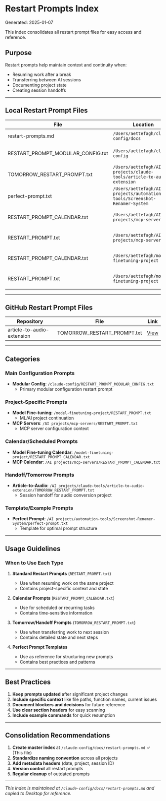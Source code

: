 # Restart Prompts Index

Generated: 2025-01-07

This index consolidates all restart prompt files for easy access and reference.

## Purpose

Restart prompts help maintain context and continuity when:
- Resuming work after a break
- Transferring between AI sessions
- Documenting project state
- Creating session handoffs

---

## Local Restart Prompt Files

| File | Location | Type |
|------|----------|------|
| restart-prompts.md | `/Users/aettefagh/claude-config/docs` | Index/Collection (38 bytes) |
| RESTART_PROMPT_MODULAR_CONFIG.txt | `/Users/aettefagh/claude-config` | Standard Restart (2,090 bytes) |
| TOMORROW_RESTART_PROMPT.txt | `/Users/aettefagh/AI projects/claude-tools/article-to-audio-extension` | Standard Restart (2,002 bytes) |
| perfect-prompt.txt | `/Users/aettefagh/AI projects/automation-tools/Screenshot-Renamer-System` | Perfect Prompt (1,131 bytes) |
| RESTART_PROMPT_CALENDAR.txt | `/Users/aettefagh/AI projects/mcp-servers` | Standard Restart (1,141 bytes) |
| RESTART_PROMPT.txt | `/Users/aettefagh/AI projects/mcp-servers` | Standard Restart (801 bytes) |
| RESTART_PROMPT_CALENDAR.txt | `/Users/aettefagh/model-finetuning-project` | Standard Restart (1,669 bytes) |
| RESTART_PROMPT.txt | `/Users/aettefagh/model-finetuning-project` | Standard Restart (1,343 bytes) |

---

## GitHub Restart Prompt Files

| Repository | File | Link |
|------------|------|------|
| article-to-audio-extension | TOMORROW_RESTART_PROMPT.txt | [View](https://github.com/reggienitro/article-to-audio-extension/blob/main/TOMORROW_RESTART_PROMPT.txt) |

---

## Categories

### Main Configuration Prompts
- **Modular Config**: `/claude-config/RESTART_PROMPT_MODULAR_CONFIG.txt`
  - Primary modular configuration restart prompt

### Project-Specific Prompts
- **Model Fine-tuning**: `/model-finetuning-project/RESTART_PROMPT.txt`
  - ML/AI project continuation
- **MCP Servers**: `/AI projects/mcp-servers/RESTART_PROMPT.txt`
  - MCP server configuration context

### Calendar/Scheduled Prompts
- **Model Fine-tuning Calendar**: `/model-finetuning-project/RESTART_PROMPT_CALENDAR.txt`
- **MCP Calendar**: `/AI projects/mcp-servers/RESTART_PROMPT_CALENDAR.txt`

### Handoff/Tomorrow Prompts
- **Article-to-Audio**: `/AI projects/claude-tools/article-to-audio-extension/TOMORROW_RESTART_PROMPT.txt`
  - Session handoff for audio conversion project

### Template/Example Prompts
- **Perfect Prompt**: `/AI projects/automation-tools/Screenshot-Renamer-System/perfect-prompt.txt`
  - Template for optimal prompt structure

---

## Usage Guidelines

### When to Use Each Type

1. **Standard Restart Prompts** (`RESTART_PROMPT.txt`)
   - Use when resuming work on the same project
   - Contains project-specific context and state

2. **Calendar Prompts** (`RESTART_PROMPT_CALENDAR.txt`)
   - Use for scheduled or recurring tasks
   - Contains time-sensitive information

3. **Tomorrow/Handoff Prompts** (`TOMORROW_RESTART_PROMPT.txt`)
   - Use when transferring work to next session
   - Contains detailed state and next steps

4. **Perfect Prompt Templates**
   - Use as reference for structuring new prompts
   - Contains best practices and patterns

---

## Best Practices

1. **Keep prompts updated** after significant project changes
2. **Include specific context** like file paths, function names, current issues
3. **Document blockers and decisions** for future reference
4. **Use clear section headers** for easy scanning
5. **Include example commands** for quick resumption

---

## Consolidation Recommendations

1. **Create master index** at `/claude-config/docs/restart-prompts.md` ✓ (This file)
2. **Standardize naming convention** across all projects
3. **Add metadata headers** (date, project, session ID)
4. **Version control** all restart prompts
5. **Regular cleanup** of outdated prompts

---

*This index is maintained at `/claude-config/docs/restart-prompts.md` and copied to Desktop for reference.*
